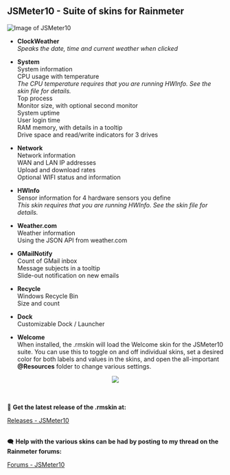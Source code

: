 ## JSMeter10 - Suite of skins for Rainmeter

![Image of  JSMeter10](https://github.com/jsmorley/JSMeter10/blob/main/Welcome/JSMeter10.jpg)

* **ClockWeather**<br/>
*Speaks the date, time and current weather when clicked*

* **System**<br/>
System information<br/>
CPU usage with temperature<br/>
*The CPU temperature requires that you are running HWInfo. See the skin file for details.*<br/>
Top process<br/>
Monitor size, with optional second monitor<br/>
System uptime<br/>
User login time<br/>
RAM memory, with details in a tooltip<br/>
Drive space and read/write indicators for 3 drives

* **Network**<br/>
Network information<br/>
WAN and LAN IP addresses<br/>
Upload and download rates<br/>
Optional WIFI status and information

* **HWInfo**<br/>
Sensor information for 4 hardware sensors you define<br/>
*This skin requires that you are running HWInfo. See the skin file for details.*<br/>

* **Weather.com**<br/>
Weather information<br/>
Using the JSON API from weather.com

* **GMailNotify**<br/>
Count of GMail inbox<br/>
Message subjects in a tooltip<br/>
Slide-out notification on new emails

* **Recycle**<br/>
Windows Recycle Bin<br/>
Size and count

* **Dock**<br/>
Customizable Dock / Launcher

* **Welcome**<br/>
When installed, the .rmskin will load the Welcome skin for the JSMeter10 suite. You can use this to toggle on and off individual skins, set a desired color for both labels and values in the skins, and open the all-important **@Resources** folder to change various settings.

<p align="center">
  <img src="https://github.com/jsmorley/JSMeter10/blob/main/Welcome/WelcomeImage.jpg" />
</p>

<br/><br/>🔽 **Get the latest release of the .rmskin at:**

[Releases - JSMeter10](https://github.com/jsmorley/JSMeter10/releases)

<br/>🗨 **Help with the various skins can be had by posting to my thread on the Rainmeter forums:**

[Forums - JSMeter10](https://forum.rainmeter.net/viewtopic.php?f=27&t=36457#p185912)
